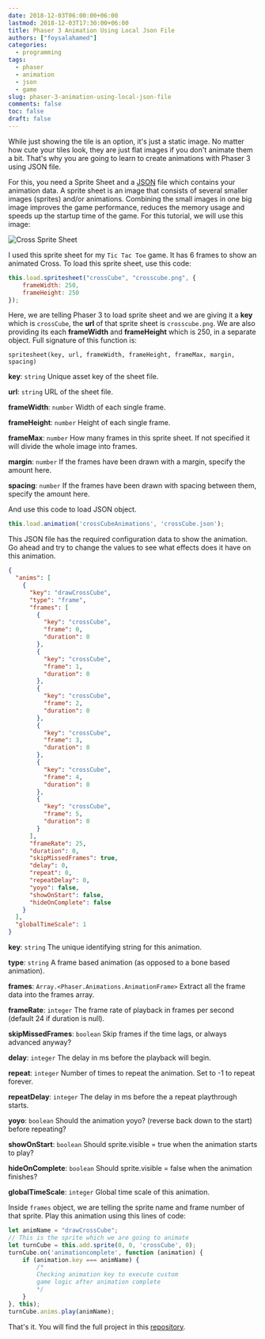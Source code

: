 ```yaml
---
date: 2018-12-03T06:00:00+06:00
lastmod: 2018-12-03T17:30:00+06:00
title: Phaser 3 Animation Using Local Json File
authors: ["foysalahamed"]
categories:
  - programming
tags:
  - phaser
  - animation
  - json
  - game
slug: phaser-3-animation-using-local-json-file
comments: false
toc: false
draft: false
---
```

While just showing the tile is an option, it's just a static image. No matter how cute your tiles look, they are just flat images if you don't animate them a bit. That's why you are going to learn to create animations with Phaser 3 using JSON file.

For this, you need a Sprite Sheet and a [JSON](https://www.json.org/) file which contains your animation data. A sprite sheet is an image that consists of several smaller images (sprites) and/or animations. Combining the small images in one big image improves the game performance, reduces the memory usage and speeds up the startup time of the game. For this tutorial, we will use this image:

![Cross Sprite Sheet](https://i.ibb.co/ZgLRSwc/crosscube.png)

I used this sprite sheet for my `Tic Tac Toe` game. It has 6 frames to show an animated Cross. To load this sprite sheet, use this code:

```javascript
this.load.spritesheet("crossCube", "crosscube.png", {
    frameWidth: 250,
    frameHeight: 250
});
```

Here, we are telling Phaser 3 to load sprite sheet and we are giving it a **key** which is `crossCube`, the **url** of that sprite sheet is `crosscube.png`. We are also providing its each **frameWidth** and **frameHeight** which is 250, in a separate object. Full signature of this function is:

`spritesheet(key, url, frameWidth, frameHeight, frameMax, margin, spacing)`

**key**: `string`
Unique asset key of the sheet file.

**url**: `string`
URL of the sheet file.

**frameWidth**: `number`
Width of each single frame.

**frameHeight**: `number`
Height of each single frame.

**frameMax**: `number`
How many frames in this sprite sheet. If not specified it will divide the whole image into frames.

**margin**: `number`
If the frames have been drawn with a margin, specify the amount here.

**spacing**: `number`
If the frames have been drawn with spacing between them, specify the amount here.


And use this code to load JSON object.

```javascript
this.load.animation('crossCubeAnimations', 'crossCube.json');
```

This JSON file has the required configuration data to show the animation. Go ahead and try to change the values to see what effects does it have on this animation.

```json
{
  "anims": [
    {
      "key": "drawCrossCube",
      "type": "frame",
      "frames": [
        {
          "key": "crossCube",
          "frame": 0,
          "duration": 0
        },
        {
          "key": "crossCube",
          "frame": 1,
          "duration": 0
        },
        {
          "key": "crossCube",
          "frame": 2,
          "duration": 0
        },
        {
          "key": "crossCube",
          "frame": 3,
          "duration": 0
        },
        {
          "key": "crossCube",
          "frame": 4,
          "duration": 0
        },
        {
          "key": "crossCube",
          "frame": 5,
          "duration": 0
        }
      ],
      "frameRate": 25,
      "duration": 0,
      "skipMissedFrames": true,
      "delay": 0,
      "repeat": 0,
      "repeatDelay": 0,
      "yoyo": false,
      "showOnStart": false,
      "hideOnComplete": false
    }
  ],
  "globalTimeScale": 1
}
```

**key**: `string`
The unique identifying string for this animation.

**type**: `string`
A frame based animation (as opposed to a bone based animation).

**frames**: `Array.<Phaser.Animations.AnimationFrame>`
Extract all the frame data into the frames array.

**frameRate**: `integer`
The frame rate of playback in frames per second (default 24 if duration is null).

**skipMissedFrames**: `boolean`
Skip frames if the time lags, or always advanced anyway?

**delay**: `integer`
The delay in ms before the playback will begin.

**repeat**: `integer`
Number of times to repeat the animation. Set to -1 to repeat forever.

**repeatDelay**: `integer`
The delay in ms before the a repeat playthrough starts.

**yoyo**: `boolean`
Should the animation yoyo? (reverse back down to the start) before repeating?

**showOnStart**: `boolean`
Should sprite.visible = true when the animation starts to play?

**hideOnComplete**: `boolean`
Should sprite.visible = false when the animation finishes?

**globalTimeScale**: `integer`
Global time scale of this animation.

Inside `frames` object, we are telling the sprite name and frame number of that sprite. Play this animation using this lines of code:

```javascript
let animName = "drawCrossCube";
// This is the sprite which we are going to animate
let turnCube = this.add.sprite(0, 0, 'crossCube', 0);
turnCube.on('animationcomplete', function (animation) {
    if (animation.key === animName) {
        /*
        Checking animation key to execute custom
        game logic after animation complete
        */
    }
}, this);
turnCube.anims.play(animName);
```

That's it. You will find the full project in this [repository](https://github.com/Lazyb0y/tic-tac-toe).
